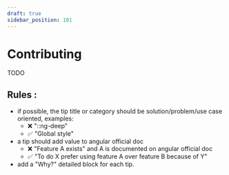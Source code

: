 ```yaml
---
draft: true
sidebar_position: 101
---
```

# Contributing

TODO

## Rules :
- if possible, the tip title or category should be solution/problem/use case oriented, examples:
    - ❌ "::ng-deep" 
    - ✅ "Global style"
- a tip should add value to angular official doc
    - ❌ "Feature A exists" and A is documented on angular official doc
    - ✅ "To do X prefer using feature A over feature B because of Y"
- add a "Why?" detailed block for each tip.